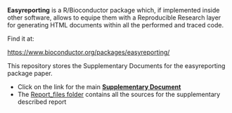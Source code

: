 **Easyreporting** is a R/Bioconductor package which, if implemented inside other software,
allows to equipe them with a Reproducible Research layer for generating HTML documents
within all the performed and traced code.

Find it at: 

https://www.bioconductor.org/packages/easyreporting/

This repository stores the Supplementary Documents for the easyreporting package 
paper.

- Click on the link for the main [**Supplementary Document**](supplementary_document.pdf)
- The [Report_files folder](Report_files) contains all the sources for the supplementary described report

